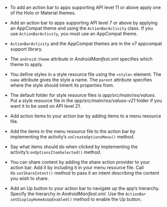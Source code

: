 - To add an action bar to apps supporting API level 11 or above apply one of the Holo or Material themes.

- Add an action bar to apps supporting API level 7 or above by applying an AppCompat theme and using the `ActionBarActivity` class. If you use `ActionBarActivity`, you must use an AppCompat theme.

- `ActionBarActivity` and the AppCompat themes are in the v7 appcompat support library.

- The `android:theme` attribute in *AndroidManifest.xml* specifies which theme to apply.

- You define styles in a style resource file using the `<style>` element. The `name` attribute gives the style a name. The `parent` attribute specifies where the style should inherit its properties from.

- The default folder for style resource files is *app/src/main/res/values*. Put a style resource file in the *app/src/main/res/values-v21* folder if you want it to be used on API level 21.

- Add action items to your action bar by adding items to a menu resource file.

- Add the items in the menu resource file to the action bar by implementing the activity’s `onCreateOptionsMenu()` method.

- Say what items should do when clicked by implementing the activity’s `onOptionsItemSelected()` method.

- You can share content by adding the share action provider to your action bar. Add it by including it in your menu resource file. Call its `setShareIntent()` method to pass it an intent describing the content you wish to share.

- Add an Up button to your action bar to navigate up the app’s hierarchy. Specify the hierarchy in *AndroidManifest.xml*. Use the `ActionBar setDisplayHomeAsUpEnabled()` method to enable the Up button.